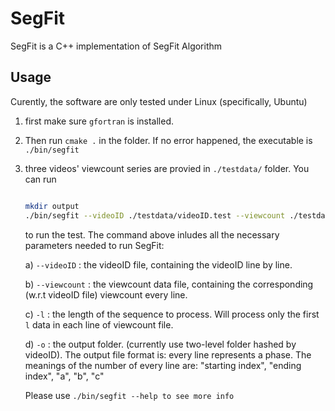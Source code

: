 SegFit
=========

SegFit is a C++ implementation of SegFit Algorithm


Usage
----
Curently, the software are only tested under Linux (specifically, Ubuntu)


1. first make sure ```gfortran``` is installed.

2. Then run ```cmake .``` in the folder. If no error happened, the executable is ```./bin/segfit```

3. three videos' viewcount series are provied in ```./testdata/``` folder. You can run

   ```bash
   
   mkdir output
   ./bin/segfit --videoID ./testdata/videoID.test --viewcount ./testdata/viewcount.test -l 735 -o ./output/

   ```
   
   to run the test. The command above inludes all the necessary parameters needed to run SegFit:
   
   a)  ```--videoID``` :  the videoID file, containing the videoID line by line.
   
   b)  ```--viewcount``` : the viewcount data file, containing the corresponding (w.r.t videoID file) viewcount every line.
   
   c)  ```-l``` : the length of the sequence to process. Will process only the first ```l``` data in each line of viewcount file.
   
   d) ```-o``` : the output folder. (currently use two-level folder hashed by videoID). The output file format is: every line represents a phase. The meanings of the number of every line are: "starting index", "ending index", "a", "b", "c"

   Please use ```./bin/segfit --help to see more info``` 

